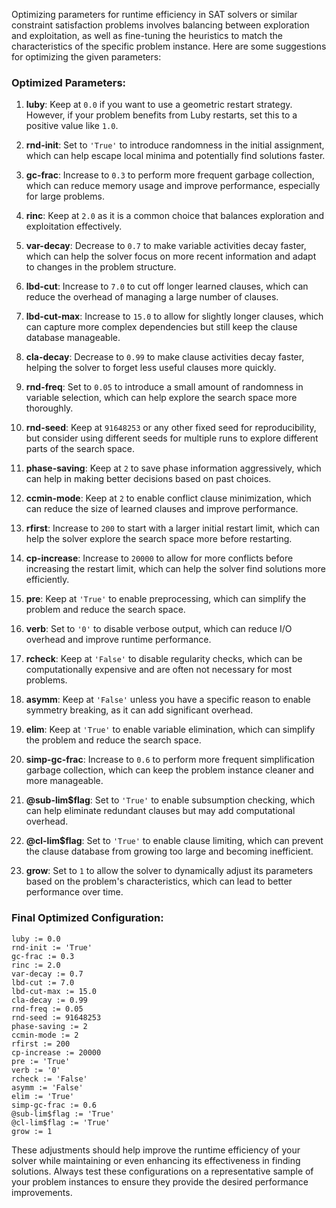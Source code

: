 Optimizing parameters for runtime efficiency in SAT solvers or similar constraint satisfaction problems involves balancing between exploration and exploitation, as well as fine-tuning the heuristics to match the characteristics of the specific problem instance. Here are some suggestions for optimizing the given parameters:

### Optimized Parameters:

1. **luby**: Keep at `0.0` if you want to use a geometric restart strategy. However, if your problem benefits from Luby restarts, set this to a positive value like `1.0`.

2. **rnd-init**: Set to `'True'` to introduce randomness in the initial assignment, which can help escape local minima and potentially find solutions faster.

3. **gc-frac**: Increase to `0.3` to perform more frequent garbage collection, which can reduce memory usage and improve performance, especially for large problems.

4. **rinc**: Keep at `2.0` as it is a common choice that balances exploration and exploitation effectively.

5. **var-decay**: Decrease to `0.7` to make variable activities decay faster, which can help the solver focus on more recent information and adapt to changes in the problem structure.

6. **lbd-cut**: Increase to `7.0` to cut off longer learned clauses, which can reduce the overhead of managing a large number of clauses.

7. **lbd-cut-max**: Increase to `15.0` to allow for slightly longer clauses, which can capture more complex dependencies but still keep the clause database manageable.

8. **cla-decay**: Decrease to `0.99` to make clause activities decay faster, helping the solver to forget less useful clauses more quickly.

9. **rnd-freq**: Set to `0.05` to introduce a small amount of randomness in variable selection, which can help explore the search space more thoroughly.

10. **rnd-seed**: Keep at `91648253` or any other fixed seed for reproducibility, but consider using different seeds for multiple runs to explore different parts of the search space.

11. **phase-saving**: Keep at `2` to save phase information aggressively, which can help in making better decisions based on past choices.

12. **ccmin-mode**: Keep at `2` to enable conflict clause minimization, which can reduce the size of learned clauses and improve performance.

13. **rfirst**: Increase to `200` to start with a larger initial restart limit, which can help the solver explore the search space more before restarting.

14. **cp-increase**: Increase to `20000` to allow for more conflicts before increasing the restart limit, which can help the solver find solutions more efficiently.

15. **pre**: Keep at `'True'` to enable preprocessing, which can simplify the problem and reduce the search space.

16. **verb**: Set to `'0'` to disable verbose output, which can reduce I/O overhead and improve runtime performance.

17. **rcheck**: Keep at `'False'` to disable regularity checks, which can be computationally expensive and are often not necessary for most problems.

18. **asymm**: Keep at `'False'` unless you have a specific reason to enable symmetry breaking, as it can add significant overhead.

19. **elim**: Keep at `'True'` to enable variable elimination, which can simplify the problem and reduce the search space.

20. **simp-gc-frac**: Increase to `0.6` to perform more frequent simplification garbage collection, which can keep the problem instance cleaner and more manageable.

21. **@sub-lim$flag**: Set to `'True'` to enable subsumption checking, which can help eliminate redundant clauses but may add computational overhead.

22. **@cl-lim$flag**: Set to `'True'` to enable clause limiting, which can prevent the clause database from growing too large and becoming inefficient.

23. **grow**: Set to `1` to allow the solver to dynamically adjust its parameters based on the problem's characteristics, which can lead to better performance over time.

### Final Optimized Configuration:

```plaintext
luby := 0.0
rnd-init := 'True'
gc-frac := 0.3
rinc := 2.0
var-decay := 0.7
lbd-cut := 7.0
lbd-cut-max := 15.0
cla-decay := 0.99
rnd-freq := 0.05
rnd-seed := 91648253
phase-saving := 2
ccmin-mode := 2
rfirst := 200
cp-increase := 20000
pre := 'True'
verb := '0'
rcheck := 'False'
asymm := 'False'
elim := 'True'
simp-gc-frac := 0.6
@sub-lim$flag := 'True'
@cl-lim$flag := 'True'
grow := 1
```

These adjustments should help improve the runtime efficiency of your solver while maintaining or even enhancing its effectiveness in finding solutions. Always test these configurations on a representative sample of your problem instances to ensure they provide the desired performance improvements.